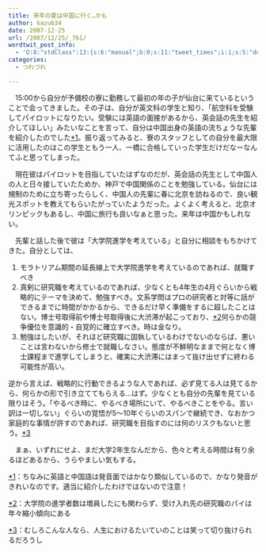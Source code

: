 ```yaml
---
title: 来年の夏は中国に行く…かも
author: kazu634
date: 2007-12-25
url: /2007/12/25/_761/
wordtwit_post_info:
  - 'O:8:"stdClass":13:{s:6:"manual";b:0;s:11:"tweet_times";i:1;s:5:"delay";i:0;s:7:"enabled";i:1;s:10:"separation";s:2:"60";s:7:"version";s:3:"3.7";s:14:"tweet_template";b:0;s:6:"status";i:2;s:6:"result";a:0:{}s:13:"tweet_counter";i:2;s:13:"tweet_log_ids";a:1:{i:0;i:3519;}s:9:"hash_tags";a:0:{}s:8:"accounts";a:1:{i:0;s:7:"kazu634";}}'
categories:
  - つれづれ

---
```

<div class="section">
<p>
    　15:00から自分が予備校の寮に勤務して最初の年の子が仙台に来ているということで会ってきました。その子は、自分が英文科の学生と知り、「航空科を受験してパイロットになりたい。受験には英語の面接があるから、英会話の先生を紹介してほしい」みたいなことを言って、自分は中国出身の英語の流ちょうな先輩を紹介したのでした<span class="footnote"><a href="/sirocco634/#f1" name="fn1" title="ちなみに英語と中国語は発音面ではかなり類似しているので、かなり発音がきれいなのです。適当に紹介したわけではないので注意！">*1</a></span>。振り返ってみると、寮のスタッフとしての自分を最大限に活用したのはこの学生ともう一人、一橋に合格していった学生だけだなーなんてふと思ってしまった。
</p>
  
<p>
    　現在彼はパイロットを目指していたはずなのだが、英会話の先生として中国人の人と日々接していたためか、神戸で中国関係のことを勉強している。仙台には規制のために立ち寄ったらしく、中国人の先輩に春に北京を訪ねるので、良い観光スポットを教えてもらいたがっていたようだった。よくよく考えると、北京オリンピックもあるし、中国に旅行も良いなぁと思った。来年は中国かもしれない。
</p>
  
<p>
    　先輩と話した後で彼は「大学院進学を考えている」と自分に相談をもちかけてきた。自分としては、
</p>
  
<ol>
<li>
      モラトリアム期間の延長線上で大学院進学を考えているのであれば、就職すべき
</li>
<li>
      真剣に研究職を考えているのであれば、少なくとも4年生の4月ぐらいから戦略的にテーマを決めて、勉強すべき。文系学問はプロの研究者と対等に話ができるまでに時間がかかるから、できるだけ早く準備をするに超したことはない。博士号取得前や博士号取得後に大渋滞が起こっており、<span class="footnote"><a href="/sirocco634/#f2" name="fn2" title="大学院の進学者数は増員したにも関わらず、受け入れ先の研究職のパイは年々縮小傾向にある">*2</a></span>何らかの競争優位を意識的・自覚的に確立すべき。時は金なり。
</li>
<li>
      勉強はしたいが、それほど研究職に固執しているわけでないのならば、悪いことは言わないから修士で就職しなさい。態度が不鮮明なままで何となく博士課程まで進学してしまうと、確実に大渋滞にはまって抜け出せずに終わる可能性が高い。
</li>
</ol>
  
<p>
    逆から言えば、戦略的に行動できるような人であれば、必ず見てる人は見てるから、何らかの形で引き立ててもらえる…はず。少なくとも自分の先輩を見ている限りはそう。「やるべき時に、やるべき場所にいて、やるべきことをやる。言い訳は一切しない」ぐらいの覚悟が5～10年ぐらいのスパンで継続でき、なおかつ家庭的な事情が許すのであれば、研究職を目指すのには何のリスクもないと思う。<span class="footnote"><a href="/sirocco634/#f3" name="fn3" title="むしろこんな人なら、人生におけるたいていのことは笑って切り抜けられるだろうし">*3</a></span>
</p>
  
<p>
    　まぁ、いずれにせよ、まだ大学2年生なんだから、色々と考える時間は有り余るほどあるから、うらやましい気もする。
</p>
</div>

<div class="footnote">
<p class="footnote">
<a href="/sirocco634/#fn1" name="f1">*1</a>：ちなみに英語と中国語は発音面ではかなり類似しているので、かなり発音がきれいなのです。適当に紹介したわけではないので注意！
</p>
  
<p class="footnote">
<a href="/sirocco634/#fn2" name="f2">*2</a>：大学院の進学者数は増員したにも関わらず、受け入れ先の研究職のパイは年々縮小傾向にある
</p>
  
<p class="footnote">
<a href="/sirocco634/#fn3" name="f3">*3</a>：むしろこんな人なら、人生におけるたいていのことは笑って切り抜けられるだろうし
</p>
</div>